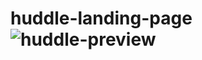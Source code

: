 # huddle-landing-page![huddle-preview](https://user-images.githubusercontent.com/64332339/163276299-ad567f7d-f833-44ba-8bb3-be5aacb644c8.png)
